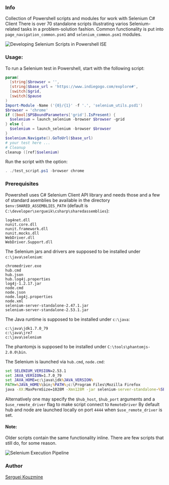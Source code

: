 ### Info
Collection of Powershell scripts and modules for work with Selenium C# Client
There is over 70 standalone scripts illustrating varios Selenium-related tasks in a problem-solution fashion.
Common functionality is put into  `page_navigation_common.psm1` and `selenium_common.psm1` modules.

![Developing Selenium Scripts in Powershell ISE](https://raw.githubusercontent.com/sergueik/powershell_selenium/master/screenshots/55a.png)

### Usage:
To run a Selenium test in Powershell, start with the following script:
```powershell
param(
  [string]$browser = '',
  [string]$base_url = 'https://www.indiegogo.com/explore#',
  [switch]$grid,
  [switch]$pause
)
Import-Module -Name ('{0}/{1}' -f '.', 'selenium_utils.psd1')
$browser = 'chrome'
if ([bool]$PSBoundParameters['grid'].IsPresent) {
  $selenium = launch_selenium -browser $browser -grid
} else {
  $selenium = launch_selenium -browser $browser
}
$selenium.Navigate().GoToUrl($base_url)
# your test here ...
# Cleanup
cleanup ([ref]$selenium)
```
Run the script with the option:
```powershell
. ./test_script.ps1 -browser chrome
```

### Prerequisites
Powershell uses C# Selenium Client API library and needs those and a few of standard asemblies be available
in the directory `$env:SHARED_ASSEMBLIES_PATH`  (default is `C:\developer\sergueik\csharp\sharedassemblies`):
```
log4net.dll
nunit.core.dll
nunit.framework.dll
nunit.mocks.dll
WebDriver.dll
WebDriver.Support.dll
```
The Selenium jars and drivers are supposed to be installed under `c:\java\selenium`:
```
chromedriver.exe
hub.cmd
hub.json
hub.log4j.properties
log4j-1.2.17.jar
node.cmd
node.json
node.log4j.properties
node.xml
selenium-server-standalone-2.47.1.jar
selenium-server-standalone-2.53.1.jar
```
The Java runtime is supposed to be installed under `c:\java`:
```
c:\java\jdk1.7.0_79
c:\java\jre7
c:\java\selenium
```
The phantomjs is supposed to be installed under `C:\tools\phantomjs-2.0.0\bin`.

The Selenium is launched via `hub.cmd`, `node.cmd`:	
```cmd
set SELENIUM_VERSION=2.53.1
set JAVA_VERSION=1.7.0_79
set JAVA_HOME=c:\java\jdk%JAVA_VERSION%
PATH=%JAVA_HOME%\bin;%PATH%;c:\Program Files\Mozilla Firefox
java -XX:MaxPermSize=1028M -Xmn128M -jar selenium-server-standalone-%SELENIUM_VERSION%.jar -port %HTTP_PORT% -role hub
```

Alternatively one may specify the `$hub_host`, `$hub_port` arguments and a `$use_remote_driver` flag to make script connect to `RemoteDriver`
By default hub and node are launched locally on port `4444` when `$use_remote_driver` is set.


#### Note:

Older scripts contain the same functionality inline. There are few scripts that still do, for some reason.

![Selenium Execution Pipeline](https://raw.githubusercontent.com/sergueik/powershell_selenium/master/screenshots/selenium_execution_pipeline.png)

### Author
[Serguei Kouzmine](kouzmine_serguei@yahoo.com)

